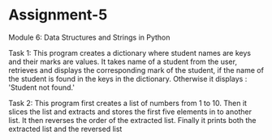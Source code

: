 # Assignment-5
Module 6: Data Structures and Strings in Python
 
Task 1: This program creates a dictionary where student names are keys and their marks are values. It takes name of a student from the user, retrieves and displays the corresponding mark of the student, if the name of the student is found in the keys in the dictionary. Otherwise it displays : 'Student not found.'


Task 2: This program first creates a list of numbers from 1 to 10. Then it slices the list and extracts and stores the first five elements in to another list. It then reverses the order of the extracted list. Finally it prints both the extracted list and the reversed list
 
